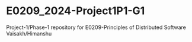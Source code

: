 # E0209_2024-Project1P1-G1
Project-1/Phase-1 repository for E0209-Principles of Distributed Software Vaisakh/Himanshu
